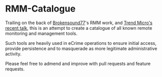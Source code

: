 # RMM-Catalogue

Trailing on the back of [Brokensound77](https://gist.github.com/brokensound77/6d8a1e480e65ff20e151099c98267b14)'s RMM work, and [Trend Micro's recent talk](https://jsac.jpcert.or.jp/archive/2023/pdf/JSAC2023_1_1_yamashige-nakatani-tanaka_en.pdf), this is an attempt to create a catalogue of all known remote monitoring and management tools.

Such tools are heavily used in eCrime operations to ensure initial access, provide persistence and to masquerade as more legitimate administrative activity.

Please feel free to admend and improve with pull requests and feature requests.
